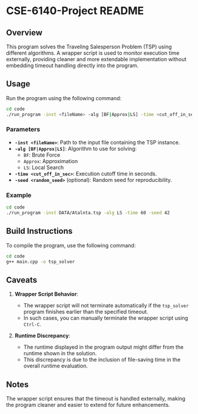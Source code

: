 # CSE-6140-Project README

## Overview

This program solves the Traveling Salesperson Problem (TSP) using different algorithms. A wrapper script is used to monitor execution time externally, providing cleaner and more extendable implementation without embedding timeout handling directly into the program.

## Usage

Run the program using the following command:

```bash
cd code
./run_program -inst <fileName> -alg [BF|Approx|LS] -time <cut_off_in_sec> [-seed <random_seed>]
```
### Parameters

- **`-inst <fileName>`**: Path to the input file containing the TSP instance.
- **`-alg [BF|Approx|LS]`**: Algorithm to use for solving:
  - `BF`: Brute Force
  - `Approx`: Approximation
  - `LS`: Local Search
- **`-time <cut_off_in_sec>`**: Execution cutoff time in seconds.
- **`-seed <random_seed>`** (optional): Random seed for reproducibility.

### Example

```bash
cd code
./run_program -inst DATA/Atalnta.tsp -alg LS -time 60 -seed 42
```
## Build Instructions

To compile the program, use the following command:

```bash
cd code
g++ main.cpp -o tsp_solver
```
## Caveats

1. **Wrapper Script Behavior**:
   - The wrapper script will not terminate automatically if the `tsp_solver` program finishes earlier than the specified timeout.
   - In such cases, you can manually terminate the wrapper script using `Ctrl-C`.

2. **Runtime Discrepancy**:
   - The runtime displayed in the program output might differ from the runtime shown in the solution.
   - This discrepancy is due to the inclusion of file-saving time in the overall runtime evaluation.

## Notes

The wrapper script ensures that the timeout is handled externally, making the program cleaner and easier to extend for future enhancements.

